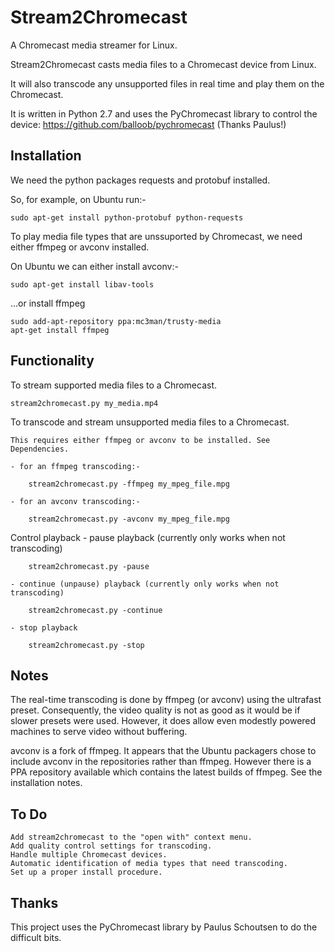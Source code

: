 Stream2Chromecast
=================

A Chromecast media streamer for Linux.

Stream2Chromecast casts media files to a Chromecast device from Linux.

It will also transcode any unsupported files in real time and play them on the Chromecast.

It is written in Python 2.7 and uses the PyChromecast library to control the device: https://github.com/balloob/pychromecast (Thanks Paulus!)




Installation
------------
We need the python packages requests and protobuf installed.

So, for example, on Ubuntu run:-

    sudo apt-get install python-protobuf python-requests
   
   
   
To play media file types that are unssuported by Chromecast, we need either ffmpeg or avconv installed.

On Ubuntu we can either install avconv:-

    sudo apt-get install libav-tools
   
...or install ffmpeg

    sudo add-apt-repository ppa:mc3man/trusty-media
    apt-get install ffmpeg
   



Functionality
-------------
To stream supported media files to a Chromecast.

    stream2chromecast.py my_media.mp4




To transcode and stream unsupported media files to a Chromecast.

    This requires either ffmpeg or avconv to be installed. See Dependencies.

    - for an ffmpeg transcoding:-

        stream2chromecast.py -ffmpeg my_mpeg_file.mpg

    - for an avconv transcoding:-

        stream2chromecast.py -avconv my_mpeg_file.mpg




Control playback
    - pause playback (currently only works when not transcoding)
   
        stream2chromecast.py -pause
       
    - continue (unpause) playback (currently only works when not transcoding)
   
        stream2chromecast.py -continue
       
    - stop playback
   
        stream2chromecast.py -stop  


Notes
-----
The real-time transcoding is done by ffmpeg (or avconv) using the ultrafast preset. Consequently, the video quality is not as good as it would be if slower presets were used. However, it does allow even modestly powered machines to serve video without buffering.

avconv is a fork of ffmpeg. It appears that the Ubuntu packagers chose to include avconv in the repositories rather than ffmpeg. However there is a PPA repository available which contains the latest builds of ffmpeg. See the installation notes.


To Do
-----
    Add stream2chromecast to the "open with" context menu.
    Add quality control settings for transcoding.
    Handle multiple Chromecast devices.
    Automatic identification of media types that need transcoding.
    Set up a proper install procedure.



Thanks
------
This project uses the PyChromecast library by Paulus Schoutsen to do the difficult bits.
